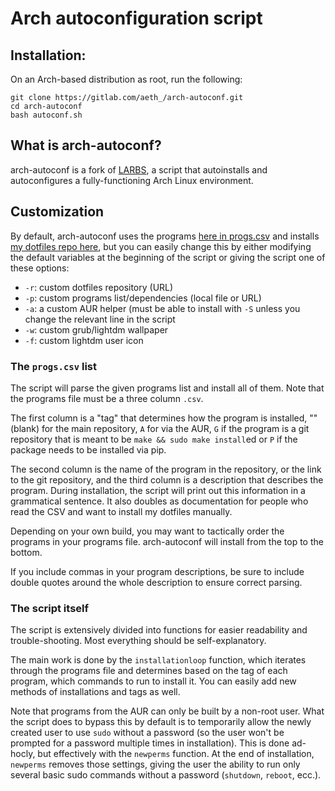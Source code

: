 # Arch autoconfiguration script

## Installation:

On an Arch-based distribution as root, run the following:

```
git clone https://gitlab.com/aeth_/arch-autoconf.git
cd arch-autoconf
bash autoconf.sh
```

## What is arch-autoconf?

arch-autoconf is a fork of [LARBS](https://github.com/LukeSmithxyz/LARBS), a script that autoinstalls and autoconfigures a fully-functioning Arch Linux environment.

## Customization

By default, arch-autoconf uses the programs [here in progs.csv](progs.csv) and installs [my dotfiles repo here](https://gitlab.com/aeth_/dotfiles), but you can easily change this by either modifying the default variables at the beginning of the script or giving the script one of these options:

- `-r`: custom dotfiles repository (URL)
- `-p`: custom programs list/dependencies (local file or URL)
- `-a`: a custom AUR helper (must be able to install with `-S` unless you change the relevant line in the script
- `-w`: custom grub/lightdm wallpaper
- `-f`: custom lightdm user icon

### The `progs.csv` list

The script will parse the given programs list and install all of them. Note that the programs file must be a three column `.csv`.

The first column is a "tag" that determines how the program is installed, "" (blank) for the main repository, `A` for via the AUR, `G` if the program is a git repository that is meant to be `make && sudo make install`ed or `P` if the package needs to be installed via pip.

The second column is the name of the program in the repository, or the link to the git repository, and the third column is a description that describes the program. 
During installation, the script will print out this information in a grammatical sentence. 
It also doubles as documentation for people who read the CSV and want to install my dotfiles manually.

Depending on your own build, you may want to tactically order the programs in your programs file. arch-autoconf will install from the top to the bottom.

If you include commas in your program descriptions, be sure to include double quotes around the whole description to ensure correct parsing.

### The script itself

The script is extensively divided into functions for easier readability and trouble-shooting. Most everything should be self-explanatory.

The main work is done by the `installationloop` function, which iterates through the programs file and determines based on the tag of each program, which commands to run to install it. You can easily add new methods of installations and tags as well.

Note that programs from the AUR can only be built by a non-root user. What the script does to bypass this by default is to temporarily allow the newly created user to use `sudo` without a password (so the user won't be prompted for a password multiple times in installation). This is done ad-hocly, but effectively with the `newperms` function. At the end of installation, `newperms` removes those settings, giving the user the ability to run only several basic sudo commands without a password (`shutdown`, `reboot`, ecc.).
